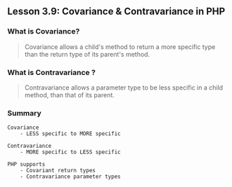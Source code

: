 ## Lesson 3.9: Covariance & Contravariance in PHP

### What is Covariance?

> Covariance allows a child's method to return a more specific type than 
> the return type of its parent's method.

### What is Contravariance ?

> Contravariance allows a parameter type to be less specific in a child method, than that of its parent.

### Summary

```text
Covariance
    - LESS specific to MORE specific
    
Contravariance
    - MORE specific to LESS specific
    
PHP supports
    - Covariant return types
    - Contravariance parameter types
```